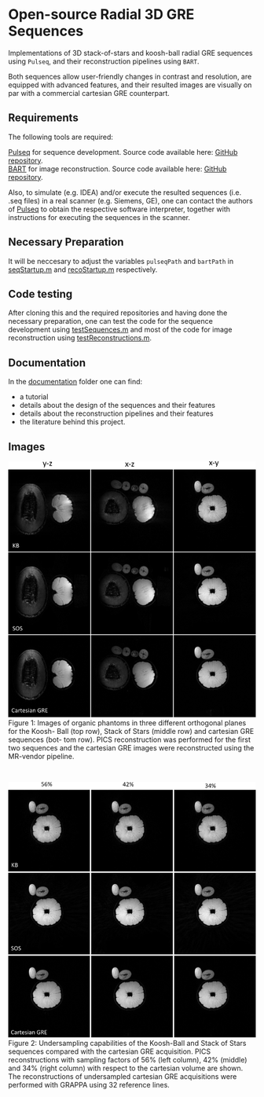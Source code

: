 # Open-source Radial 3D GRE Sequences
Implementations of 3D stack-of-stars and koosh-ball radial GRE sequences using `Pulseq`, and their reconstruction pipelines using `BART`.

Both sequences allow user-friendly changes in contrast and resolution, are equipped with advanced features, and their resulted images are visually on par with a commercial cartesian GRE counterpart.

## Requirements
The following tools are required:

[Pulseq] for sequence development. Source code available here:  <a class="github" href="https://github.com/pulseq/pulseq">GitHub repository</a>. <br/>
[BART] for image reconstruction. Source code available here: <a class="github" href="https://github.com/mrirecon/bart">GitHub repository</a>.

Also, to simulate (e.g. IDEA) and/or execute the resulted sequences (i.e. .seq files) in a real scanner (e.g. Siemens, GE), one can contact the authors of [Pulseq] to obtain the respective software interpreter, together with instructions for executing the sequences in the scanner.

## Necessary Preparation
It will be neccesary to adjust the variables `pulseqPath` and `bartPath` in
[seqStartup.m] and [recoStartup.m] respectively.

## Code testing
After cloning this and the required repositories and having done the necessary preparation, one can test the code for the sequence development using [testSequences.m] and most of the code for image reconstruction using [testReconstructions.m].

## Documentation
In the [documentation] folder one can find:
* a tutorial
* details about the design of the sequences and their features
* details about the reconstruction pipelines and their features
* the literature behind this project. 

## Images
![differentPlanes](./documentation/differentPlanes.png)
Figure 1: Images of organic phantoms in three different orthogonal planes for the Koosh-
Ball (top row), Stack of Stars (middle row) and cartesian GRE sequences (bot-
tom row). PICS reconstruction was performed for the first two sequences and
the cartesian GRE images were reconstructed using the MR-vendor pipeline.
<pre>

</pre>





![undersampling](./documentation/undersampling.png)
Figure 2: Undersampling capabilities of the Koosh-Ball and Stack of Stars sequences
compared with the cartesian GRE acquisition. PICS reconstructions with
sampling factors of 56% (left column), 42% (middle) and 34% (right column)
with respect to the cartesian volume are shown. The reconstructions of
undersampled cartesian GRE acquisitions were performed with GRAPPA
using 32 reference lines.


[//]: # (These are reference links used in the body of this readme)

[Pulseq]: <https://pulseq.github.io/index.html>

[BART]: <https://mrirecon.github.io/bart/>

[seqStartup.m]: <https://github.com/velasqvides/Pulseq3DradialGREsequences/blob/main/sequences/seqStartup.m>

[recoStartup.m]: <https://github.com/velasqvides/Pulseq3DradialGREsequences/blob/main/reconstructions/recoStartup.m>

[testSequences.m]: <https://github.com/velasqvides/Pulseq3DradialGREsequences/blob/main/test/testSequences.m>

[testReconstructions.m]: <https://github.com/velasqvides/Pulseq3DradialGREsequences/blob/main/test/testReconstructions.m>

[documentation]: <https://github.com/velasqvides/Pulseq3DradialGREsequences/tree/main/documentation>



